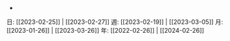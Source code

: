 -  

日: [[2023-02-25]] | [[2023-02-27]]
週: [[2023-02-19]] | [[2023-03-05]]
月: [[2023-01-26]] | [[2023-03-26]]
年: [[2022-02-26]] | [[2024-02-26]]